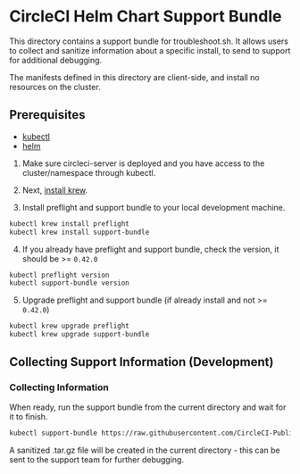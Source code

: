 # CircleCI Helm Chart Support Bundle

This directory contains a support bundle for troubleshoot.sh. It allows users to collect and sanitize information about a specific install, to send to support for additional debugging.

The manifests defined in this directory are client-side, and install no resources on the cluster.

## Prerequisites

- [kubectl](https://kubernetes.io/docs/tasks/tools/#kubectl)
- [helm](https://github.com/helm/helm#install)

1. Make sure circleci-server is deployed and you have access to the cluster/namespace through kubectl.

2. Next, [install krew](https://krew.sigs.k8s.io/docs/user-guide/setup/install/).

3. Install preflight and support bundle to your local development machine.

```bash
kubectl krew install preflight
kubectl krew install support-bundle
```

4. If you already have preflight and support bundle, check the version, it should be >= `0.42.0`

```bash
kubectl preflight version
kubectl support-bundle version
```

5. Upgrade preflight and support bundle (if already install and not >= `0.42.0`)

```bash
kubectl krew upgrade preflight
kubectl krew upgrade support-bundle
```

## Collecting Support Information (Development)

### Collecting Information

When ready, run the support bundle from the current directory and wait for it to finish.

```bash
kubectl support-bundle https://raw.githubusercontent.com/CircleCI-Public/server-scripts/main/support/support-bundle.yaml
```

A sanitized .tar.gz file will be created in the current directory - this can be sent to the support team for further debugging.

